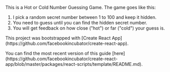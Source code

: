 <p>This is a Hot or Cold Number Guessing Game. 
The game goes like this:</p>
<ol>
  <li>I pick a random secret number between 1 to 100 and keep it hidden.</li>
  <li>You need to guess until you can find the hidden secret number.</li>
  <li>You will get feedback on how close ("hot") or far ("cold") your guess is.</li>
</ol>

<p>This project was bootstrapped with [Create React App](https://github.com/facebookincubator/create-react-app).</p>

<p>You can find the most recent version of this guide [here](https://github.com/facebookincubator/create-react-app/blob/master/packages/react-scripts/template/README.md).</p>